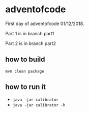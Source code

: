 # adventofcode
First day of adventofcode 01/12/2018.

Part 1 is in branch part1

Part 2 is in branch part2

## how to build
`mvn clean package`

## how to run it 
* `java -jar calibrator`
* `java -jar calibrator -h`
